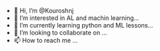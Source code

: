 - 👋 Hi, I’m @Kouroshnj
- 👀 I’m interested in AL and machin learning...
- 🌱 I’m currently learning python and ML lessons...
- 💞️ I’m looking to collaborate on ...
- 📫 How to reach me ...

<!---
Kouroshnj/Kouroshnj is a ✨ special ✨ repository because its `README.md` (this file) appears on your GitHub profile.
You can click the Preview link to take a look at your changes.
--->
